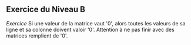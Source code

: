 ## Exercice du Niveau B

*Exercice*
Si une valeur de la matrice vaut '0', alors toutes les valeurs de sa ligne et sa colonne doivent valoir '0'.
Attention à ne pas finir avec des matrices remplient de '0'.